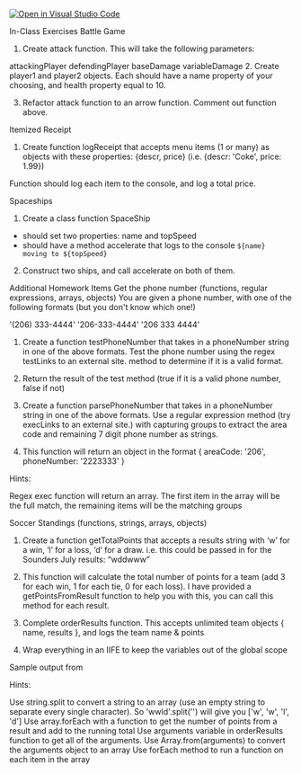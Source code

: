 [![Open in Visual Studio Code](https://classroom.github.com/assets/open-in-vscode-c66648af7eb3fe8bc4f294546bfd86ef473780cde1dea487d3c4ff354943c9ae.svg)](https://classroom.github.com/online_ide?assignment_repo_id=9165828&assignment_repo_type=AssignmentRepo)

In-Class Exercises
Battle Game
1. Create attack function. This will take the following parameters:

attackingPlayer
defendingPlayer
baseDamage
variableDamage
2. Create player1 and player2 objects.  Each should have a name property of your choosing, and health property equal to 10.

3. Refactor attack function to an arrow function. Comment out function above.

Itemized Receipt
1. Create function logReceipt that accepts menu items (1 or many) as objects with these properties: {descr, price} (i.e. {descr: 'Coke', price: 1.99})

Function should log each item to the console, and log a total price.

Spaceships
1. Create a class function SpaceShip
 - should set two properties: name and topSpeed
 - should have a method accelerate that logs to the console `${name} moving to ${topSpeed}`

2. Construct two ships, and call accelerate on both of them.

Additional Homework Items
Get the phone number (functions, regular expressions, arrays, objects)
You are given a phone number, with one of the following formats (but you don't know which one!)

'(206) 333-4444'
'206-333-4444'
'206 333 4444'

1. Create a function testPhoneNumber that takes in a phoneNumber string in one of the above formats.  Test the phone number using the regex testLinks to an external site. method to determine if it is a valid format.

2. Return the result of the test method (true if it is a valid phone number, false if not)

3. Create a function parsePhoneNumber that takes in a phoneNumber string in one of the above formats.  Use a regular expression method (try execLinks to an external site.) with capturing groups to extract the area code and remaining 7 digit phone number as strings.

4. This function will return an object in the format { areaCode: '206', phoneNumber: '2223333' }

Hints:

Regex exec function will return an array.  The first item in the array will be the full match, the remaining items will be the matching groups

Soccer Standings (functions, strings, arrays, objects)

1. Create a function getTotalPoints that accepts a results string with ‘w’ for a win, ‘l’ for a loss, ‘d’ for a draw.  i.e. this could be passed in for the Sounders July results: “wddwww”

2. This function will calculate the total number of points for a team (add 3 for each win, 1 for each tie, 0 for each loss).  I have provided a getPointsFromResult function to help you with this, you can call this method for each result.

3. Complete orderResults function.  This accepts unlimited team objects { name, results }, and logs the team name & points

4. Wrap everything in an IIFE to keep the variables out of the global scope

Sample output from 

Hints:

Use string.split to convert a string to an array (use an empty string to separate every single character).  So 'wwld'.split('') will give you ['w', 'w', 'l', 'd']
Use array.forEach with a function to get the number of points from a result and add to the running total
Use arguments variable in orderResults function to get all of the arguments.
Use Array.from(arguments) to convert the arguments object to an array
Use forEach method to run a function on each item in the array
